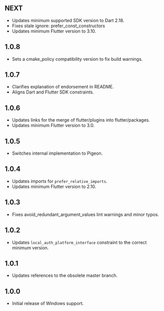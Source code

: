 ## NEXT

* Updates minimum supported SDK version to Dart 2.18.
* Fixes stale ignore: prefer_const_constructors
* Updates minimum Flutter version to 3.10.

## 1.0.8

* Sets a cmake_policy compatibility version to fix build warnings.

## 1.0.7

* Clarifies explanation of endorsement in README.
* Aligns Dart and Flutter SDK constraints.

## 1.0.6

* Updates links for the merge of flutter/plugins into flutter/packages.
* Updates minimum Flutter version to 3.0.

## 1.0.5

* Switches internal implementation to Pigeon.

## 1.0.4

* Updates imports for `prefer_relative_imports`.
* Updates minimum Flutter version to 2.10.

## 1.0.3

* Fixes avoid_redundant_argument_values lint warnings and minor typos.

## 1.0.2

* Updates `local_auth_platform_interface` constraint to the correct minimum
  version.

## 1.0.1

* Updates references to the obsolete master branch.

## 1.0.0

* Initial release of Windows support.
